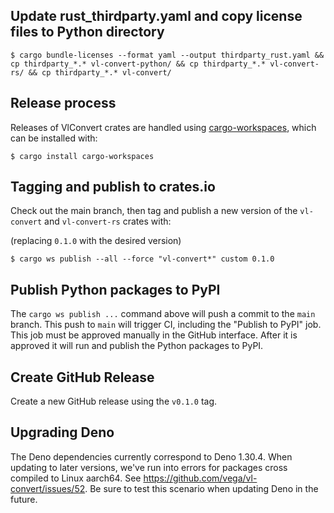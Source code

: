 ## Update rust_thirdparty.yaml and copy license files to Python directory

```
$ cargo bundle-licenses --format yaml --output thirdparty_rust.yaml && cp thirdparty_*.* vl-convert-python/ && cp thirdparty_*.* vl-convert-rs/ && cp thirdparty_*.* vl-convert/

```

## Release process
Releases of VlConvert crates are handled using [cargo-workspaces](https://github.com/pksunkara/cargo-workspaces), which can be installed with:

```
$ cargo install cargo-workspaces
```

## Tagging and publish to crates.io
Check out the main branch, then tag and publish a new version of the `vl-convert` and `vl-convert-rs` crates with:

(replacing `0.1.0` with the desired version)
```
$ cargo ws publish --all --force "vl-convert*" custom 0.1.0
```

## Publish Python packages to PyPI
The `cargo ws publish ...` command above will push a commit to the `main` branch. This push to `main` will trigger CI, including the "Publish to PyPI" job. This job must be approved manually in the GitHub interface. After it is approved it will run and publish the Python packages to PyPI.

## Create GitHub Release
Create a new GitHub release using the `v0.1.0` tag.

## Upgrading Deno
The Deno dependencies currently correspond to Deno 1.30.4. When updating to later versions, we've run into errors for packages cross compiled to Linux aarch64. See https://github.com/vega/vl-convert/issues/52. Be sure to test this scenario when updating Deno in the future.
